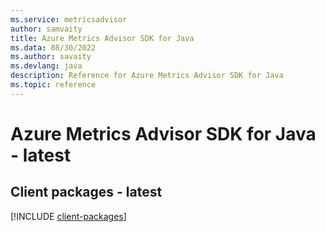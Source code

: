 ```yaml
---
ms.service: metricsadvisor
author: samvaity
title: Azure Metrics Advisor SDK for Java
ms.data: 08/30/2022
ms.author: savaity
ms.devlang: java
description: Reference for Azure Metrics Advisor SDK for Java
ms.topic: reference
---
```

# Azure Metrics Advisor SDK for Java - latest

## Client packages - latest
[!INCLUDE [client-packages](metrics-advisor-client-index.md)]